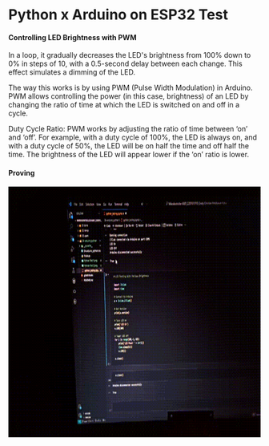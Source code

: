 # Python x Arduino on ESP32 Test

#### Controlling LED Brightness with PWM
In a loop, it gradually decreases the LED's brightness from 100% down to 0% in steps of 10, with a 0.5-second delay between each change. This effect simulates a dimming of the LED.

The way this works is by using PWM (Pulse Width Modulation) in Arduino. PWM allows controlling the power (in this case, brightness) of an LED by changing the ratio of time at which the LED is switched on and off in a cycle.

Duty Cycle Ratio: PWM works by adjusting the ratio of time between ‘on’ and ‘off’. For example, with a duty cycle of 100%, the LED is always on, and with a duty cycle of 50%, the LED will be on half the time and off half the time. The brightness of the LED will appear lower if the ‘on’ ratio is lower.

#### Proving

<img src="https://github.com/gredychristian/Mikrokontroller-A081_22081010195_Gredy-Christian-Hendrawan-Putra/blob/main/04-arduino_python/Python%20on%20ESP32%20Test%20PWM%20Control%20LED%20Power.gif" height="500">
